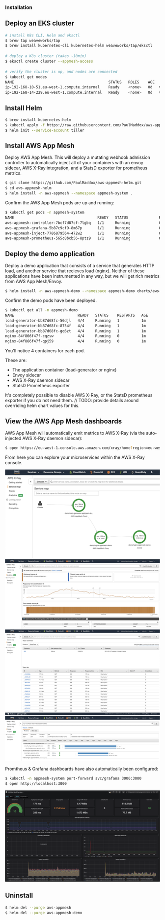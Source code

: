 ### Installation

## Deploy an EKS cluster

```bash
# install K8s CLI, Helm and eksctl
$ brew tap weaveworks/tap
$ brew install kubernetes-cli kubernetes-helm weaveworks/tap/eksctl

# deploy a K8s cluster (takes ~10min)
$ eksctl create cluster --appmesh-access

# verify the cluster is up, and nodes are connected
$ kubectl get nodes
NAME                                           STATUS   ROLES    AGE   VERSION
ip-192-168-10-51.eu-west-1.compute.internal    Ready    <none>   0d   v1.11.5
ip-192-168-14-229.eu-west-1.compute.internal   Ready    <none>   0d   v1.11.5
```

## Install Helm

```bash
$ brew install kubernetes-helm
$ kubectl apply -f https://raw.githubusercontent.com/PaulMaddox/aws-appmesh-helm/master/scripts/helm-rbac.yaml
$ helm init --service-account tiller
```

## Install AWS App Mesh

Deploy AWS App Mesh. This will deploy a mutating webhook admission controller to automatically inject all of your containers with an envoy sidecar, AWS X-Ray integration, and a StatsD exporter for prometheus metrics.

```bash
$ git clone https://github.com/PaulMaddox/aws-appmesh-helm.git
$ cd aws-appmesh-helm
$ helm install -n aws-appmesh --namespace appmesh-system .
```

Confirm the AWS App Mesh pods are up and running:
```bash
$ kubectl get pods -n appmesh-system
NAME                                      READY   STATUS              RESTARTS   AGE
aws-appmesh-controller-7bcf7d87cf-7lgbq   1/1     Running             0          1m
aws-appmesh-grafana-5b87c9cf9-8m67p       1/1     Running             0          1m
aws-appmesh-inject-7786879564-472w2       1/1     Running             0          1m
aws-appmesh-prometheus-565c8bcb56-8ptz9   1/1     Running             0          1m
```

## Deploy the demo application

Deploy a demo application that consists of a service that generates HTTP load, and another service that recieves load (nginx). Neither of these applications have been instrumented in any way, but we will get rich metrics from AWS App Mesh/Envoy. 

```bash
$ helm install -n aws-appmesh-demo --namespace appmesh-demo charts/aws-appmesh-demo
```

Confirm the demo pods have been deployed. 

```bash
$ kubectl get all -n appmesh-demo
NAME                             READY   STATUS    RESTARTS   AGE
load-generator-bb87d68fc-56djl   4/4     Running   1          1m
load-generator-bb87d68fc-8754f   4/4     Running   1          1m
load-generator-bb87d68fc-gq6zt   4/4     Running   1          1m
nginx-84f866f47f-cqzsw           4/4     Running   0          1m
nginx-84f866f47f-qpj59           4/4     Running   0          1m
```

You'll notice 4 containers for each pod. 

These are:

 - The application container (load-generator or nginx)
 - Envoy sidecar
 - AWS X-Ray daemon sidecar
 - StatsD Prometheus exporter

It's completely possible to disable AWS X-Ray, or the StatsD prometheus exporter if you do not need them. // TODO: provide details around overriding helm chart values for this.

## View the AWS App Mesh dashboards

AWS App Mesh will automatically emit metrics to AWS X-Ray (via the auto-injected AWS X-Ray daemon sidecar):

```bash
$ open https://eu-west-1.console.aws.amazon.com/xray/home?region=eu-west-1#/service-map
```

From here you can explore your microservices within the AWS X-Ray console.

![xray-overview](images/xray-overview.png)
![xray-analytics](images/xray-analytics.png)
![xray-traces](images/xray-traces.png)
![xray-latency](images/xray-latency.png)


Promtheus & Grafana dashboards have also automatically been configured:

```bash
$ kubectl -n appmesh-system port-forward svc/grafana 3000:3000
$ open http://localhost:3000
```

![grafana-services-dashboard](images/grafana-service-dashboard.png)

## Uninstall

```bash
$ helm del --purge aws-appmesh
$ helm del --purge aws-appmesh-demo
```